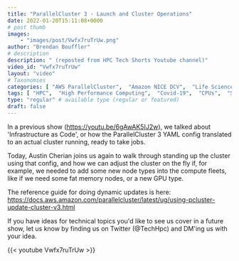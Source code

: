 ```yaml
---
title: "ParallelCluster 3 - Launch and Cluster Operations"
date: 2022-01-20T15:11:08+0000
# post thumb
images:
    - "images/post/Vwfx7ruTrUw.png"
author: "Brendan Bouffler"
# description
description: " (reposted from HPC Tech Shorts Youtube channel)"
video_id: "Vwfx7ruTrUw"
layout: "video"
# Taxonomies
categories: [ "AWS ParallelCluster",  "Amazon NICE DCV",  "Life Sciences", ]
tags: [ "HPC",  "High Performance Computing",  "Covid-19",  "CPUs",  "Schedulers",  "Storage",  "EC2",  "DCV",  "GPUs",  "queues",  "Lustre",  "ParallelCluster",  "vizualization",  "virtualization",  "Slurm",  "techshorts", ]
type: "regular" # available type (regular or featured)
draft: false
---
```


In a previous show (https://youtu.be/6gAwAK5IJ2w), we talked about  'Infrastructure as Code', or how the ParallelCluster 3 YAML config translated to an actual cluster running, ready to take jobs.

Today, Austin Cherian joins us again to walk through standing up the cluster using that config, and how we can adjust the cluster on the fly if, for example, we needed to add some new node types into the compute fleets, like if we need some fat memory nodes, or a new GPU type.

The reference guide for doing dynamic updates is here: https://docs.aws.amazon.com/parallelcluster/latest/ug/using-pcluster-update-cluster-v3.html

If you have ideas for technical topics you'd like to see us cover in a future show, let us know by finding us on Twitter (@TechHpc) and DM'ing us with your idea.

{{< youtube Vwfx7ruTrUw >}}